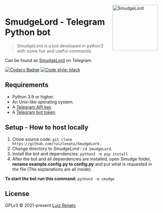 <img src="https://encrypted-tbn0.gstatic.com/images?q=tbn:ANd9GcR_6NO13JhSH6IpRwmZ6av0RdmVKU45vlHmdNuxleP7CXHWc65Ggj7P9lbKZPVc4iDi16A&usqp=CAU" alt="SmudgeLord" width="150" align="right"/>

# SmudgeLord - Telegram Python bot
> SmudgeLord is a bot developed in python3 with some fun and useful commands  

Can be found as [SmudgeLord](https://t.me/SmudgeLordBOT) on Telegram.

[![Codacy Badge](https://app.codacy.com/project/badge/Grade/ff826dcfccbf45e28f9244833bcda9a2)](https://www.codacy.com/gh/RenatohRibeiro/SmudgeLord/dashboard)
[![Code style: black](https://img.shields.io/badge/code%20style-black-000000.svg)](https://github.com/psf/black)

## Requirements
- Python 3.9 or higher.
- An Unix-like operating system.
- A [Telegram API key](//docs.pyrogram.org/intro/setup#api-keys).
- A [Telegram bot token](//t.me/botfather).

## Setup - How to host locally
1. Clone source code: `git clone https://github.com/ruizlenato/SmudgeLord.`
2. Change directory to *SmudgeLord* : `cd SmudgeLord`.
3. Install the bot and dependencies: `python3 -m pip install .`
4. After the bot and all dependencies are installed, open Smudge folder, **rename example.config.py to config.py** and put what is requested in the file (The explanations are all inside).

**To start the bot run this command:** `python3 -m smudge`

## License
GPLv3 © 2021-present [Luiz Renato](//github.com/ruizlenato)

